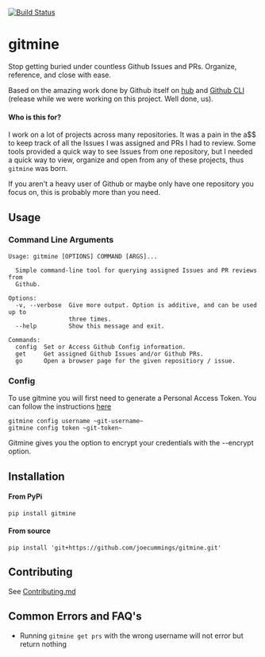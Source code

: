 [![Build Status](https://travis-ci.com/joecummings/gitmine.svg?branch=master)](https://travis-ci.com/joecummings/gitmine)

# gitmine

Stop getting buried under countless Github Issues and PRs. Organize, reference, and close with ease.

Based on the amazing work done by Github itself on [hub](https://github.com/github/hub) and [Github CLI](https://cli.github.com/) (release while we were working on this project. Well done, us).

#### Who is this for?

I work on a lot of projects across many repositories. It was a pain in the a$$ to keep track of all the Issues I was assigned and PRs I had to review. Some tools provided a quick way to see Issues from one repository, but I needed a quick way to view, organize and open from any of these projects, thus `gitmine` was born.

If you aren't a heavy user of Github or maybe only have one repository you focus on, this is probably more than you need.

## Usage

### Command Line Arguments
```
Usage: gitmine [OPTIONS] COMMAND [ARGS]...

  Simple command-line tool for querying assigned Issues and PR reviews from
  Github.

Options:
  -v, --verbose  Give more output. Option is additive, and can be used up to
                 three times.
  --help         Show this message and exit.

Commands:
  config  Set or Access Github Config information.
  get     Get assigned Github Issues and/or Github PRs.
  go      Open a browser page for the given repositiory / issue.
```

### Config

To use gitmine you will first need to generate a Personal Access Token. You can follow the instructions [here](https://docs.github.com/en/github/authenticating-to-github/creating-a-personal-access-token)

```
gitmine config username ~git-username~
gitmine config token ~git-token~
```

Gitmine gives you the option to encrypt your credentials with the --encrypt option.

## Installation

#### From PyPi
```
pip install gitmine
```
#### From source
```
pip install 'git+https://github.com/joecummings/gitmine.git'
```

## Contributing

See [Contributing.md](Contributing.md)

## Common Errors and FAQ's

* Running ```gitmine get prs``` with the wrong username will not error but return nothing
